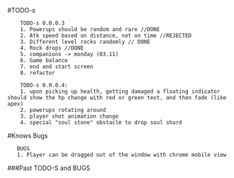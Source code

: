 

#TODO-s


        TODO-s 0.0.0.3
        1. Powerups should be random and rare //DONE
        2. Atk speed based on distance, not on time //REJECTED
        3. Different level rocks randomly // DONE
        4. Rock drops //DONE
        5. companions -> monday (03.11)
        6. Game balance
        7. end and start screen
        8. refactor
        
        TODO-s 0.0.0.4:
        1. upon picking up health, getting damaged a floating indicator should show the hp change with red or green text, and then fade (like apex)
        2. powerups rotating around
        3. player shot animation change
        4. special "soul stone" obstacle to drop soul shard
      
        
        

#Knows Bugs

       BUGS
       1. Player can be dragged out of the window with chrome mobile view
       
       
###Past TODO-S and BUGS


       
   